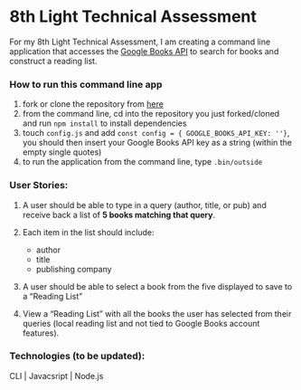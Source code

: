 # 8th Light Technical Assessment

For my 8th Light Technical Assessment, I am creating a command line application that accesses the [Google Books API](https://developers.google.com/books/docs/overview) to search for books and construct a reading list. 

### How to run this command line app
1. fork or clone the repository from [here](https://github.com/erinjohnson47/8thlight-assessment)
2. from the command line, cd into the repository you just forked/cloned and run `npm install` to install dependencies
3. touch `config.js` and add
`const config = {
    GOOGLE_BOOKS_API_KEY: ''}`, you should then insert your Google Books API key as a string (within the empty single quotes)
3. to run the application from the command line, type `.bin/outside`


### User Stories:
1. A user should be able to type in a query (author, title, or pub) and receive back a list of **5 books matching that query**.

2. Each item in the list should include: 
    - author 
    - title
    - publishing company

3. A user should be able to select a book from the five displayed to save to a “Reading List”

4. View a “Reading List” with all the books the user has selected from their queries (local reading list and not tied to Google Books account features).

### Technologies (to be updated):
CLI | Javacsript | Node.js 